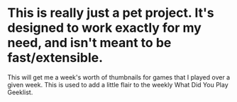 <h1>This is really just a pet project. It's designed to work exactly for my need, and isn't meant to be fast/extensible.</h1>

This will get me a week's worth of thumbnails for games that I played over a given week. This is used to add a little flair to the weekly What Did You Play Geeklist.
